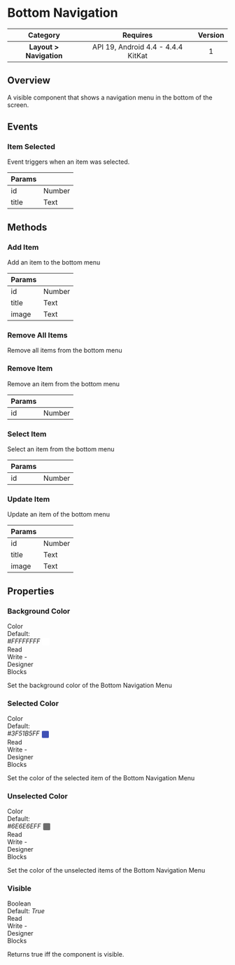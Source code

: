 # Bottom Navigation

| Category | Requires | Version |
|:--------:|:-------:|:--------:|
|**Layout > Navigation**|<span class="chip chip-any">API 19, Android 4.4 - 4.4.4 KitKat</span>|<span class="chip chip-number">1</span>|

## Overview

A visible component that shows a navigation menu in the bottom of the screen.

## Events

### Item Selected

Event triggers when an item was selected.

<div class="block" ai2-block="event" not-rendered="true" value="%7B%22componentName%22:%20%22Bottom%20Navigation%22,%20%22name%22:%20%22Item%20Selected%22,%20%22param%22:%20%5B%22id%22,%20%22title%22%5D%7D"></div>

| Params | []() |
|--------|------|
|id|<span class="chip chip-number">Number</span>|
|title|<span class="chip chip-text">Text</span>|

## Methods

### Add Item

Add an item to the bottom menu

<div class="block" ai2-block="method" not-rendered="true" value="%7B%22componentName%22:%20%22Bottom%20Navigation%22,%20%22name%22:%20%22Add%20Item%22,%20%22output%22:%20false,%20%22param%22:%20%5B%22id%22,%20%22title%22,%20%22image%22%5D%7D"></div>

| Params | []() |
|--------|------|
|id|<span class="chip chip-number">Number</span>|
|title|<span class="chip chip-text">Text</span>|
|image|<span class="chip chip-text">Text</span>|

### Remove All Items

Remove all items from the bottom menu

<div class="block" ai2-block="method" not-rendered="true" value="%7B%22componentName%22:%20%22Bottom%20Navigation%22,%20%22name%22:%20%22Remove%20All%20Items%22,%20%22output%22:%20false,%20%22param%22:%20%5B%5D%7D"></div>

### Remove Item

Remove an item from the bottom menu

<div class="block" ai2-block="method" not-rendered="true" value="%7B%22componentName%22:%20%22Bottom%20Navigation%22,%20%22name%22:%20%22Remove%20Item%22,%20%22output%22:%20false,%20%22param%22:%20%5B%22id%22%5D%7D"></div>

| Params | []() |
|--------|------|
|id|<span class="chip chip-number">Number</span>|

### Select Item

Select an item from the bottom menu

<div class="block" ai2-block="method" not-rendered="true" value="%7B%22componentName%22:%20%22Bottom%20Navigation%22,%20%22name%22:%20%22Select%20Item%22,%20%22output%22:%20false,%20%22param%22:%20%5B%22id%22%5D%7D"></div>

| Params | []() |
|--------|------|
|id|<span class="chip chip-number">Number</span>|

### Update Item

Update an item of the bottom menu

<div class="block" ai2-block="method" not-rendered="true" value="%7B%22componentName%22:%20%22Bottom%20Navigation%22,%20%22name%22:%20%22Update%20Item%22,%20%22output%22:%20false,%20%22param%22:%20%5B%22id%22,%20%22title%22,%20%22image%22%5D%7D"></div>

| Params | []() |
|--------|------|
|id|<span class="chip chip-number">Number</span>|
|title|<span class="chip chip-text">Text</span>|
|image|<span class="chip chip-text">Text</span>|

## Properties

### Background Color

<span style="user-select: none; white-space:pre-wrap;"><span class="chip chip-color">Color</span> <span class="chip chip-color">Default: <i>#FFFFFFFF</i>&nbsp;<span style="width: 16px; height: 16px; margin: auto; display: inline-block; border: 1px solid white; vertical-align: middle; border-radius: 3px; background-color: #FFFFFF;"></span></span>          <span class="chip chip-rw">Read</span> <span class="chip chip-rw">Write</span> - <span class="chip chip-bd">Designer</span> <span class="chip chip-bd">Blocks</span>&#32;</span>

Set the background color of the Bottom Navigation Menu

<div class="block" ai2-block="property" not-rendered="true" value="%7B%22componentName%22:%20%22Bottom%20Navigation%22,%20%22name%22:%20%22Background%20Color%22,%20%22getter%22:%20true%7D"></div>
<div class="block" ai2-block="property" not-rendered="true" value="%7B%22componentName%22:%20%22Bottom%20Navigation%22,%20%22name%22:%20%22Background%20Color%22,%20%22getter%22:%20false%7D"></div>

### Selected Color

<span style="user-select: none; white-space:pre-wrap;"><span class="chip chip-color">Color</span> <span class="chip chip-color">Default: <i>#3F51B5FF</i>&nbsp;<span style="width: 16px; height: 16px; margin: auto; display: inline-block; border: 1px solid white; vertical-align: middle; border-radius: 3px; background-color: #3F51B5;"></span></span>          <span class="chip chip-rw">Read</span> <span class="chip chip-rw">Write</span> - <span class="chip chip-bd">Designer</span> <span class="chip chip-bd">Blocks</span>&#32;</span>

Set the color of the selected item of the Bottom Navigation Menu

<div class="block" ai2-block="property" not-rendered="true" value="%7B%22componentName%22:%20%22Bottom%20Navigation%22,%20%22name%22:%20%22Selected%20Color%22,%20%22getter%22:%20true%7D"></div>
<div class="block" ai2-block="property" not-rendered="true" value="%7B%22componentName%22:%20%22Bottom%20Navigation%22,%20%22name%22:%20%22Selected%20Color%22,%20%22getter%22:%20false%7D"></div>

### Unselected Color

<span style="user-select: none; white-space:pre-wrap;"><span class="chip chip-color">Color</span> <span class="chip chip-color">Default: <i>#6E6E6EFF</i>&nbsp;<span style="width: 16px; height: 16px; margin: auto; display: inline-block; border: 1px solid white; vertical-align: middle; border-radius: 3px; background-color: #6E6E6E;"></span></span>          <span class="chip chip-rw">Read</span> <span class="chip chip-rw">Write</span> - <span class="chip chip-bd">Designer</span> <span class="chip chip-bd">Blocks</span>&#32;</span>

Set the color of the unselected items of the Bottom Navigation Menu

<div class="block" ai2-block="property" not-rendered="true" value="%7B%22componentName%22:%20%22Bottom%20Navigation%22,%20%22name%22:%20%22Unselected%20Color%22,%20%22getter%22:%20true%7D"></div>
<div class="block" ai2-block="property" not-rendered="true" value="%7B%22componentName%22:%20%22Bottom%20Navigation%22,%20%22name%22:%20%22Unselected%20Color%22,%20%22getter%22:%20false%7D"></div>

### Visible

<span style="user-select: none; white-space:pre-wrap;"><span class="chip chip-boolean">Boolean</span> <span class="chip chip-boolean">Default: <i>True</i></span>          <span class="chip chip-rw">Read</span> <span class="chip chip-rw">Write</span> - <span class="chip chip-bd">Designer</span> <span class="chip chip-bd">Blocks</span>&#32;</span>

Returns true iff the component is visible.

<div class="block" ai2-block="property" not-rendered="true" value="%7B%22componentName%22:%20%22Bottom%20Navigation%22,%20%22name%22:%20%22Visible%22,%20%22getter%22:%20true%7D"></div>
<div class="block" ai2-block="property" not-rendered="true" value="%7B%22componentName%22:%20%22Bottom%20Navigation%22,%20%22name%22:%20%22Visible%22,%20%22getter%22:%20false%7D"></div>
